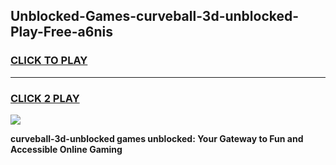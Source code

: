 
## Unblocked-Games-curveball-3d-unblocked-Play-Free-a6nis
<h3>
<a href="https://premium76.site?title=curveball-3d-unblocked&ref=20M">CLICK TO PLAY</a></h3>
<hr>

<h3>
<a href="https://premium76.site?title=curveball-3d-unblocked&ref=20M">CLICK 2 PLAY</a>
  
</h3>

<a href="https://premium76.site?title=curveball-3d-unblocked&ref=19M"><img src="https://clearcache.store/games.png"></a>


**curveball-3d-unblocked games unblocked: Your Gateway to Fun and Accessible Online Gaming**

